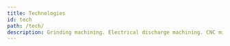 ```yaml
---
title: Technologies
id: tech
path: /tech/
description: Grinding machining. Electrical discharge machining. CNC milling. CNC lathe machining.
---
```

